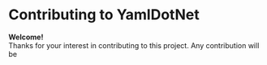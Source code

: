 # Contributing to YamlDotNet

**Welcome!**  
Thanks for your interest in contributing to this project. Any contribution will
be 